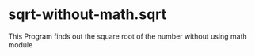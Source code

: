 # sqrt-without-math.sqrt
This Program finds out the square root of the number without using math module

